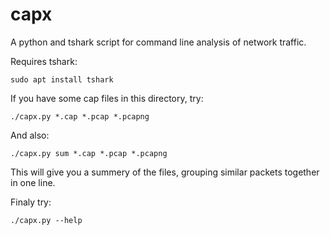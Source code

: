 # capx
A python and tshark script for command line analysis of network traffic.

Requires tshark:
```
sudo apt install tshark
```

If you have some cap files in this directory, try:
```
./capx.py *.cap *.pcap *.pcapng
```

And also:
```
./capx.py sum *.cap *.pcap *.pcapng
```
This will give you a summery of the files, grouping similar packets together in one line.

Finaly try:
```
./capx.py --help
```
